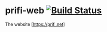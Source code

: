 # prifi-web [![Build Status](https://travis-ci.org/lbarman/prifi-web.svg?branch=master)](https://travis-ci.org/lbarman/prifi-web)
The website [https://prifi.net]
